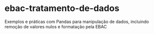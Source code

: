# ebac-tratamento-de-dados
Exemplos e práticas com Pandas para manipulação de dados, incluindo remoção de valores nulos e formatação pela EBAC
